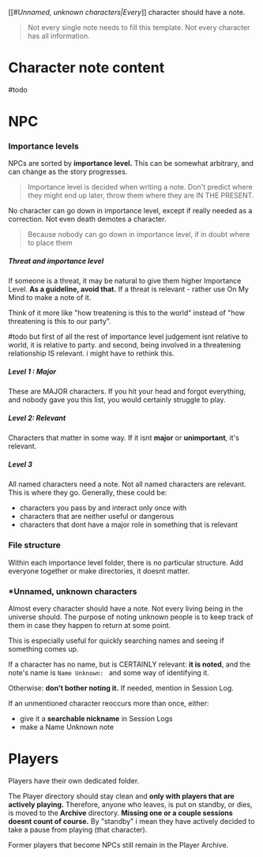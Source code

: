 [[#*Unnamed, unknown characters|Every*]] character should have a note.

> Not every single note needs to fill this template. Not every character has all information.

# Character note content

#todo 

# NPC

### Importance levels

NPCs are sorted by **importance level.** This can be somewhat arbitrary, and can change as the story progresses.

> Importance level is decided when writing a note.
> Don't predict where they might end up later, throw them where they are IN THE PRESENT.

No character can go down in importance level, except if really needed as a correction. Not even death demotes a character.

> Because nobody can go down in importance level, if in doubt where to place them

##### Threat and importance level

If someone is a threat, it may be natural to give them higher Importance Level.
**As a guideline, avoid that.**
If a threat is relevant - rather use On My Mind to make a note of it.

Think of it more like "how treatening is this to the world" instead of "how threatening is this to our party".

#todo but first of all the rest of importance level judgement isnt relative to world, it is relative to party. and second, being involved in a threatening relationship IS relevant. i might have to rethink this.

##### Level 1 : Major

These are MAJOR characters. 
If you hit your head and forgot everything, and nobody gave you this list, you would certainly struggle to play.

##### Level 2: Relevant

Characters that matter in some way.
If it isnt **major** or **unimportant**, it's relevant.

##### Level 3

All named characters need a note. Not all named characters are relevant. This is where they go.
Generally, these could be:
- characters you pass by and interact only once with
- characters that are neither useful or dangerous
- characters that dont have a major role in something that is relevant

### File structure
Within each importance level folder, there is no particular structure.
Add everyone together or make directories, it doesnt matter.

### \*Unnamed, unknown characters

Almost every character should have a note.
Not every living being in the universe should.
The purpose of noting unknown people is to keep track of them in case they happen to return at some point.

This is especially useful for quickly searching names and seeing if something comes up. 

If a character has no name, but is CERTAINLY relevant: **it is noted**, and the note's name is `Name Unknown: ` and some way of identifying it.

Otherwise: **don't bother noting it.** If needed, mention in Session Log.

If an unmentioned character reoccurs more than once, either: 
- give it a **searchable nickname** in Session Logs
- make a Name Unknown note

# Players

Players have their own dedicated folder.

The Player directory should stay clean and **only with players that are actively playing.**
Therefore, anyone who leaves, is put on standby, or dies, is moved to the **Archive** directory.
**Missing one or a couple sessions doesnt count of course.** By "standby" i mean they have actively decided to take a pause from playing (that character).

Former players that become NPCs still remain in the Player Archive.